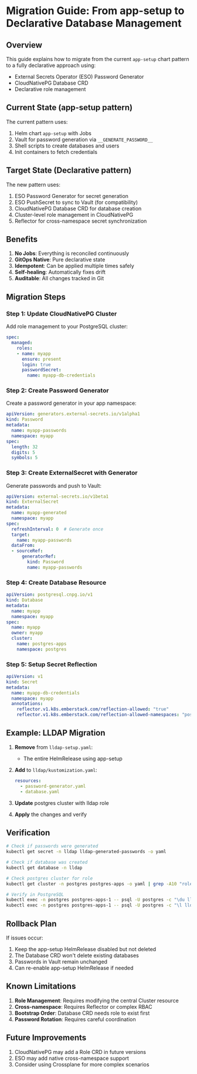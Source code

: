 # Migration Guide: From app-setup to Declarative Database Management

## Overview

This guide explains how to migrate from the current `app-setup` chart pattern to a fully declarative approach using:
- External Secrets Operator (ESO) Password Generator
- CloudNativePG Database CRD
- Declarative role management

## Current State (app-setup pattern)

The current pattern uses:
1. Helm chart `app-setup` with Jobs
2. Vault for password generation via `__GENERATE_PASSWORD__`
3. Shell scripts to create databases and users
4. Init containers to fetch credentials

## Target State (Declarative pattern)

The new pattern uses:
1. ESO Password Generator for secret generation
2. ESO PushSecret to sync to Vault (for compatibility)
3. CloudNativePG Database CRD for database creation
4. Cluster-level role management in CloudNativePG
5. Reflector for cross-namespace secret synchronization

## Benefits

1. **No Jobs**: Everything is reconciled continuously
2. **GitOps Native**: Pure declarative state
3. **Idempotent**: Can be applied multiple times safely
4. **Self-healing**: Automatically fixes drift
5. **Auditable**: All changes tracked in Git

## Migration Steps

### Step 1: Update CloudNativePG Cluster

Add role management to your PostgreSQL cluster:

```yaml
spec:
  managed:
    roles:
    - name: myapp
      ensure: present
      login: true
      passwordSecret:
        name: myapp-db-credentials
```

### Step 2: Create Password Generator

Create a password generator in your app namespace:

```yaml
apiVersion: generators.external-secrets.io/v1alpha1
kind: Password
metadata:
  name: myapp-passwords
  namespace: myapp
spec:
  length: 32
  digits: 5
  symbols: 5
```

### Step 3: Create ExternalSecret with Generator

Generate passwords and push to Vault:

```yaml
apiVersion: external-secrets.io/v1beta1
kind: ExternalSecret
metadata:
  name: myapp-generated
  namespace: myapp
spec:
  refreshInterval: 0  # Generate once
  target:
    name: myapp-passwords
  dataFrom:
  - sourceRef:
      generatorRef:
        kind: Password
        name: myapp-passwords
```

### Step 4: Create Database Resource

```yaml
apiVersion: postgresql.cnpg.io/v1
kind: Database
metadata:
  name: myapp
  namespace: myapp
spec:
  name: myapp
  owner: myapp
  cluster:
    name: postgres-apps
    namespace: postgres
```

### Step 5: Setup Secret Reflection

```yaml
apiVersion: v1
kind: Secret
metadata:
  name: myapp-db-credentials
  namespace: myapp
  annotations:
    reflector.v1.k8s.emberstack.com/reflection-allowed: "true"
    reflector.v1.k8s.emberstack.com/reflection-allowed-namespaces: "postgres"
```

## Example: LLDAP Migration

1. **Remove** from `lldap-setup.yaml`:
   - The entire HelmRelease using app-setup

2. **Add** to `lldap/kustomization.yaml`:
   ```yaml
   resources:
     - password-generator.yaml
     - database.yaml
   ```

3. **Update** postgres cluster with lldap role

4. **Apply** the changes and verify

## Verification

```bash
# Check if passwords were generated
kubectl get secret -n lldap lldap-generated-passwords -o yaml

# Check if database was created
kubectl get database -n lldap

# Check postgres cluster for role
kubectl get cluster -n postgres postgres-apps -o yaml | grep -A10 "roles:"

# Verify in PostgreSQL
kubectl exec -n postgres postgres-apps-1 -- psql -U postgres -c "\du lldap"
kubectl exec -n postgres postgres-apps-1 -- psql -U postgres -c "\l lldap"
```

## Rollback Plan

If issues occur:
1. Keep the app-setup HelmRelease disabled but not deleted
2. The Database CRD won't delete existing databases
3. Passwords in Vault remain unchanged
4. Can re-enable app-setup HelmRelease if needed

## Known Limitations

1. **Role Management**: Requires modifying the central Cluster resource
2. **Cross-namespace**: Requires Reflector or complex RBAC
3. **Bootstrap Order**: Database CRD needs role to exist first
4. **Password Rotation**: Requires careful coordination

## Future Improvements

1. CloudNativePG may add a Role CRD in future versions
2. ESO may add native cross-namespace support
3. Consider using Crossplane for more complex scenarios